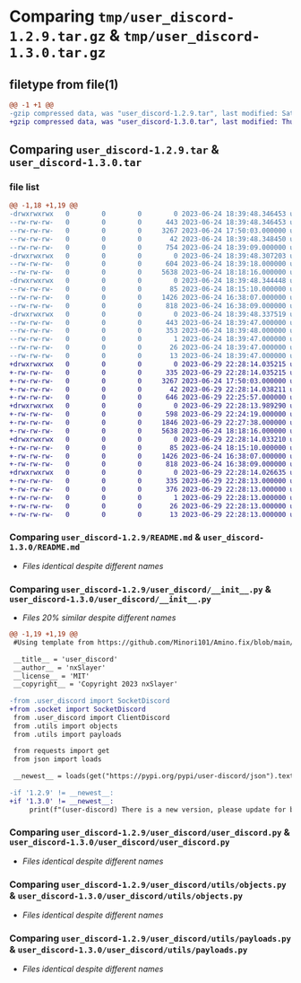 # Comparing `tmp/user_discord-1.2.9.tar.gz` & `tmp/user_discord-1.3.0.tar.gz`

## filetype from file(1)

```diff
@@ -1 +1 @@
-gzip compressed data, was "user_discord-1.2.9.tar", last modified: Sat Jun 24 18:39:48 2023, max compression
+gzip compressed data, was "user_discord-1.3.0.tar", last modified: Thu Jun 29 22:28:14 2023, max compression
```

## Comparing `user_discord-1.2.9.tar` & `user_discord-1.3.0.tar`

### file list

```diff
@@ -1,18 +1,19 @@
-drwxrwxrwx   0        0        0        0 2023-06-24 18:39:48.346453 user_discord-1.2.9/
--rw-rw-rw-   0        0        0      443 2023-06-24 18:39:48.346453 user_discord-1.2.9/PKG-INFO
--rw-rw-rw-   0        0        0     3267 2023-06-24 17:50:03.000000 user_discord-1.2.9/README.md
--rw-rw-rw-   0        0        0       42 2023-06-24 18:39:48.348450 user_discord-1.2.9/setup.cfg
--rw-rw-rw-   0        0        0      754 2023-06-24 18:39:09.000000 user_discord-1.2.9/setup.py
-drwxrwxrwx   0        0        0        0 2023-06-24 18:39:48.307203 user_discord-1.2.9/user_discord/
--rw-rw-rw-   0        0        0      604 2023-06-24 18:39:18.000000 user_discord-1.2.9/user_discord/__init__.py
--rw-rw-rw-   0        0        0     5638 2023-06-24 18:18:16.000000 user_discord-1.2.9/user_discord/user_discord.py
-drwxrwxrwx   0        0        0        0 2023-06-24 18:39:48.344448 user_discord-1.2.9/user_discord/utils/
--rw-rw-rw-   0        0        0       85 2023-06-24 18:15:10.000000 user_discord-1.2.9/user_discord/utils/__init__.py
--rw-rw-rw-   0        0        0     1426 2023-06-24 16:38:07.000000 user_discord-1.2.9/user_discord/utils/objects.py
--rw-rw-rw-   0        0        0      818 2023-06-24 16:38:09.000000 user_discord-1.2.9/user_discord/utils/payloads.py
-drwxrwxrwx   0        0        0        0 2023-06-24 18:39:48.337519 user_discord-1.2.9/user_discord.egg-info/
--rw-rw-rw-   0        0        0      443 2023-06-24 18:39:47.000000 user_discord-1.2.9/user_discord.egg-info/PKG-INFO
--rw-rw-rw-   0        0        0      353 2023-06-24 18:39:48.000000 user_discord-1.2.9/user_discord.egg-info/SOURCES.txt
--rw-rw-rw-   0        0        0        1 2023-06-24 18:39:47.000000 user_discord-1.2.9/user_discord.egg-info/dependency_links.txt
--rw-rw-rw-   0        0        0       26 2023-06-24 18:39:47.000000 user_discord-1.2.9/user_discord.egg-info/requires.txt
--rw-rw-rw-   0        0        0       13 2023-06-24 18:39:47.000000 user_discord-1.2.9/user_discord.egg-info/top_level.txt
+drwxrwxrwx   0        0        0        0 2023-06-29 22:28:14.035215 user_discord-1.3.0/
+-rw-rw-rw-   0        0        0      335 2023-06-29 22:28:14.035215 user_discord-1.3.0/PKG-INFO
+-rw-rw-rw-   0        0        0     3267 2023-06-24 17:50:03.000000 user_discord-1.3.0/README.md
+-rw-rw-rw-   0        0        0       42 2023-06-29 22:28:14.038211 user_discord-1.3.0/setup.cfg
+-rw-rw-rw-   0        0        0      646 2023-06-29 22:25:57.000000 user_discord-1.3.0/setup.py
+drwxrwxrwx   0        0        0        0 2023-06-29 22:28:13.989290 user_discord-1.3.0/user_discord/
+-rw-rw-rw-   0        0        0      598 2023-06-29 22:24:19.000000 user_discord-1.3.0/user_discord/__init__.py
+-rw-rw-rw-   0        0        0     1846 2023-06-29 22:27:38.000000 user_discord-1.3.0/user_discord/socket.py
+-rw-rw-rw-   0        0        0     5638 2023-06-24 18:18:16.000000 user_discord-1.3.0/user_discord/user_discord.py
+drwxrwxrwx   0        0        0        0 2023-06-29 22:28:14.033210 user_discord-1.3.0/user_discord/utils/
+-rw-rw-rw-   0        0        0       85 2023-06-24 18:15:10.000000 user_discord-1.3.0/user_discord/utils/__init__.py
+-rw-rw-rw-   0        0        0     1426 2023-06-24 16:38:07.000000 user_discord-1.3.0/user_discord/utils/objects.py
+-rw-rw-rw-   0        0        0      818 2023-06-24 16:38:09.000000 user_discord-1.3.0/user_discord/utils/payloads.py
+drwxrwxrwx   0        0        0        0 2023-06-29 22:28:14.026635 user_discord-1.3.0/user_discord.egg-info/
+-rw-rw-rw-   0        0        0      335 2023-06-29 22:28:13.000000 user_discord-1.3.0/user_discord.egg-info/PKG-INFO
+-rw-rw-rw-   0        0        0      376 2023-06-29 22:28:13.000000 user_discord-1.3.0/user_discord.egg-info/SOURCES.txt
+-rw-rw-rw-   0        0        0        1 2023-06-29 22:28:13.000000 user_discord-1.3.0/user_discord.egg-info/dependency_links.txt
+-rw-rw-rw-   0        0        0       26 2023-06-29 22:28:13.000000 user_discord-1.3.0/user_discord.egg-info/requires.txt
+-rw-rw-rw-   0        0        0       13 2023-06-29 22:28:13.000000 user_discord-1.3.0/user_discord.egg-info/top_level.txt
```

### Comparing `user_discord-1.2.9/README.md` & `user_discord-1.3.0/README.md`

 * *Files identical despite different names*

### Comparing `user_discord-1.2.9/user_discord/__init__.py` & `user_discord-1.3.0/user_discord/__init__.py`

 * *Files 20% similar despite different names*

```diff
@@ -1,19 +1,19 @@
 #Using template from https://github.com/Minori101/Amino.fix/blob/main/aminofix/__init__.py :D THANKS
 
 __title__ = 'user_discord'
 __author__ = 'nxSlayer'
 __license__ = 'MIT'
 __copyright__ = 'Copyright 2023 nxSlayer'
 
-from .user_discord import SocketDiscord
+from .socket import SocketDiscord
 from .user_discord import ClientDiscord
 from .utils import objects
 from .utils import payloads
 
 from requests import get
 from json import loads
 
 __newest__ = loads(get("https://pypi.org/pypi/user-discord/json").text)["info"]["version"]
 
-if '1.2.9' != __newest__:
+if '1.3.0' != __newest__:
     print(f"(user-discord) There is a new version, please update for better results")
```

### Comparing `user_discord-1.2.9/user_discord/user_discord.py` & `user_discord-1.3.0/user_discord/user_discord.py`

 * *Files identical despite different names*

### Comparing `user_discord-1.2.9/user_discord/utils/objects.py` & `user_discord-1.3.0/user_discord/utils/objects.py`

 * *Files identical despite different names*

### Comparing `user_discord-1.2.9/user_discord/utils/payloads.py` & `user_discord-1.3.0/user_discord/utils/payloads.py`

 * *Files identical despite different names*


